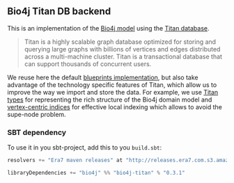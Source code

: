 ## Bio4j Titan DB backend

This is an implementation of the [Bio4j model](https://github.com/bio4j/bio4j) using the [Titan database](https://github.com/thinkaurelius/titan). 

> Titan is a highly scalable graph database optimized for storing and querying large graphs with billions of vertices and edges distributed across a multi-machine cluster. Titan is a transactional database that can support thousands of concurrent users.

We reuse here the default [blueprints implementation](https://github.com/bio4j/blueprints), but also take advantage of the technology specific features of Titan, which allow us to improve the way we import and store the data. For example, we use [Titan types](https://github.com/thinkaurelius/titan/wiki/Type-Definition-Overview) for representing the rich structure of the Bio4j domain model and [vertex-centric indices](https://github.com/thinkaurelius/titan/wiki/Vertex-Centric-Indices) for effective local indexing which allows to avoid the supe-node problem.

### SBT dependency

To use it in you sbt-project, add this to you `build.sbt`:

```scala
resolvers += "Era7 maven releases" at "http://releases.era7.com.s3.amazonaws.com"

libraryDependencies += "bio4j" %% "bio4j-titan" % "0.3.1"
```
